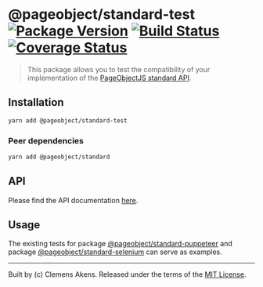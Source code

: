 # @pageobject/standard-test [![Package Version][badge-npm-image]][badge-npm-link] [![Build Status][badge-travis-image]][badge-travis-link] [![Coverage Status][badge-coveralls-image]][badge-coveralls-link]

> This package allows you to test the compatibility of your implementation of the [PageObjectJS standard API][internal-readme-standard].

## Installation

```sh
yarn add @pageobject/standard-test
```

### Peer dependencies

```sh
yarn add @pageobject/standard
```

## API

Please find the API documentation [here][internal-api-standard-test].

## Usage

The existing tests for package [@pageobject/standard-puppeteer][internal-test-standard-puppeteer] and package [@pageobject/standard-selenium][internal-test-standard-selenium] can serve as examples.

---

Built by (c) Clemens Akens. Released under the terms of the [MIT License][internal-license].

[badge-coveralls-image]: https://coveralls.io/repos/github/clebert/pageobject/badge.svg?branch=master
[badge-coveralls-link]: https://coveralls.io/github/clebert/pageobject?branch=master
[badge-npm-image]: https://img.shields.io/npm/v/@pageobject/standard-test.svg
[badge-npm-link]: https://yarnpkg.com/en/package/@pageobject/standard-test
[badge-travis-image]: https://travis-ci.org/clebert/pageobject.svg?branch=master
[badge-travis-link]: https://travis-ci.org/clebert/pageobject

[internal-api-standard-test]: https://pageobject.js.org/api/standard-test/
[internal-license]: https://github.com/clebert/pageobject/blob/master/LICENSE
[internal-readme-standard]: https://github.com/clebert/pageobject/tree/master/@pageobject/standard/README.md
[internal-test-standard-puppeteer]: https://github.com/clebert/pageobject/blob/master/@pageobject/standard-puppeteer/src/index.test.ts
[internal-test-standard-selenium]: https://github.com/clebert/pageobject/blob/master/@pageobject/standard-selenium/src/index.test.ts
